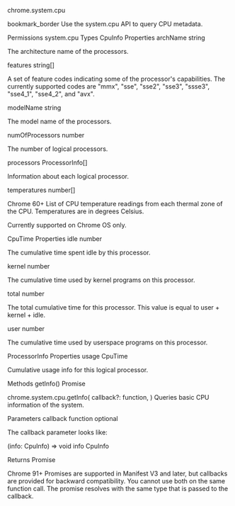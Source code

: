 chrome.system.cpu 

bookmark_border
Use the system.cpu API to query CPU metadata.

Permissions
system.cpu
Types
CpuInfo
Properties
archName
string

The architecture name of the processors.

features
string[]

A set of feature codes indicating some of the processor's capabilities. The currently supported codes are "mmx", "sse", "sse2", "sse3", "ssse3", "sse4_1", "sse4_2", and "avx".

modelName
string

The model name of the processors.

numOfProcessors
number

The number of logical processors.

processors
ProcessorInfo[]

Information about each logical processor.

temperatures
number[]

Chrome 60+
List of CPU temperature readings from each thermal zone of the CPU. Temperatures are in degrees Celsius.

Currently supported on Chrome OS only.

CpuTime
Properties
idle
number

The cumulative time spent idle by this processor.

kernel
number

The cumulative time used by kernel programs on this processor.

total
number

The total cumulative time for this processor. This value is equal to user + kernel + idle.

user
number

The cumulative time used by userspace programs on this processor.

ProcessorInfo
Properties
usage
CpuTime

Cumulative usage info for this logical processor.

Methods
getInfo()
Promise

chrome.system.cpu.getInfo(
  callback?: function,
)
Queries basic CPU information of the system.

Parameters
callback
function optional

The callback parameter looks like:


(info: CpuInfo) => void
info
CpuInfo

Returns
Promise<CpuInfo>

Chrome 91+
Promises are supported in Manifest V3 and later, but callbacks are provided for backward compatibility. You cannot use both on the same function call. The promise resolves with the same type that is passed to the callback.